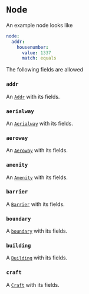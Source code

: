 # `Node`

An example node looks like

```yml
node:
  addr:
    housenumber:
      value: 1337
      match: equals
```

The following fields are allowed

### `addr`

An [`Addr`](./addr.md) with its fields.

### `aerialway`

An [`Aerialway`](./aerialway.md) with its fields.

### `aeroway`

An [`Aeroway`](./aeroway.md) with its fields.

### `amenity`

An [`Amenity`](./amenity.md) with its fields.

### `barrier`

A [`Barrier`](./barrier.md) with its fields.

### `boundary`

A [`boundary`](./boundary.md) with its fields.

### `building`

A [`Building`](./building.md) with its fields.

### `craft`

A [`Craft`](./craft.md) with its fields.
